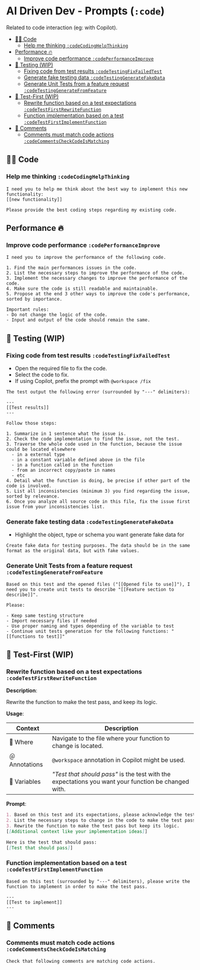 # AI Driven Dev - Prompts (`:code`)

Related to code interaction (eg: with Copilot).

- [🧑‍💻 Code](#-code)
  - [Help me thinking `:codeCodingHelpThinking`](#help-me-thinking-codecodinghelpthinking)
- [Performance 🔥](#performance-)
  - [Improve code performance `:codePerformanceImprove`](#improve-code-performance-codeperformanceimprove)
- [🧪 Testing (WIP)](#-testing-wip)
  - [Fixing code from test results `:codeTestingFixFailedTest`](#fixing-code-from-test-results-codetestingfixfailedtest)
  - [Generate fake testing data `:codeTestingGenerateFakeData`](#generate-fake-testing-data-codetestinggeneratefakedata)
  - [Generate Unit Tests from a feature request `:codeTestingGenerateFromFeature`](#generate-unit-tests-from-a-feature-request-codetestinggeneratefromfeature)
- [🎯 Test-First (WIP)](#-test-first-wip)
  - [Rewrite function based on a test expectations `:codeTestFirstRewriteFunction`](#rewrite-function-based-on-a-test-expectations-codetestfirstrewritefunction)
  - [Function implementation based on a test `:codeTestFirstImplementFunction`](#function-implementation-based-on-a-test-codetestfirstimplementfunction)
- [💬 Comments](#-comments)
  - [Comments must match code actions `:codeCommentsCheckCodeIsMatching`](#comments-must-match-code-actions-codecommentscheckcodeismatching)

## 🧑‍💻 Code

### Help me thinking `:codeCodingHelpThinking`

```text
I need you to help me think about the best way to implement this new functionality:
[[new functionality]]

Please provide the best coding steps regarding my existing code.
```

## Performance 🔥

### Improve code performance `:codePerformanceImprove`

```text
I need you to improve the performance of the following code.

1. Find the main performances issues in the code.
2. List the necessary steps to improve the performance of the code.
3. Implement the necessary changes to improve the performance of the code.
4. Make sure the code is still readable and maintainable.
5. Propose at the end 3 other ways to improve the code's performance, sorted by importance.

Important rules:
- Do not change the logic of the code.
- Input and output of the code should remain the same.
```

## 🧪 Testing (WIP)

### Fixing code from test results `:codeTestingFixFailedTest`

- Open the required file to fix the code.
- Select the code to fix.
- If using Copilot, prefix the prompt with `@workspace /fix`

```text
The test output the following error (surrounded by "---" delimiters): 

---
[[Test results]]
---

Follow those steps:

1. Summarize in 1 sentence what the issue is.
2. Check the code implementation to find the issue, not the test.
3. Traverse the whole code used in the function, because the issue could be located elsewhere
  - in a external type
  - in a constant variable defined above in the file
  - in a function called in the function
  - from an incorrect copy/paste in names
  - etc
4. Detail what the function is doing, be precise if other part of the code is involved.
5. List all inconsistencies (minimum 3) you find regarding the issue, sorted by relevance.
6. Once you analyze all source code in this file, fix the issue first issue from your inconsistencies list.
```

### Generate fake testing data `:codeTestingGenerateFakeData`

- Highlight the object, type or schema you want generate fake data for

```text
Create fake data for testing purposes. The data should be in the same format as the original data, but with fake values. 

```

### Generate Unit Tests from a feature request `:codeTestingGenerateFromFeature`

```text
Based on this test and the opened files ("[[Opened file to use]]"), I need you to create unit tests to describe "[[Feature section to describe]]".

Please:

- Keep same testing structure
- Import necessary files if needed
- Use proper naming and types depending of the variable to test
- Continue unit tests generation for the following functions: "[[functions to test]]"
```

## 🎯 Test-First (WIP)

### Rewrite function based on a test expectations `:codeTestFirstRewriteFunction`

**Description**:

Rewrite the function to make the test pass, and keep its logic.

**Usage**:

| Context | Description |
| ----- | ----------- |
| 🎯 Where | Navigate to the file where your function to change is located. |
| ＠ Annotations | `@workspace` annotation in Copilot might be used. |
| 🫴 Variables | *"Test that should pass"* is the test with the expectations you want your function be changed with. |

**Prompt**:

```markdown
1. Based on this test and its expectations, please acknowledge the tested function.
2. List the necessary steps to change in the code to make the test pass.
3. Rewrite the function to make the test pass but keep its logic.
[[Additional context like your implementation ideas]]

Here is the test that should pass:
[[Test that should pass]]
```

### Function implementation based on a test `:codeTestFirstImplementFunction`

```text
Based on this test (surrounded by "---" delimiters), please write the function to implement in order to make the test pass.

---
[[Test to implement]]
---
```

## 💬 Comments

### Comments must match code actions `:codeCommentsCheckCodeIsMatching`

```text
Check that following comments are matching code actions.
```
